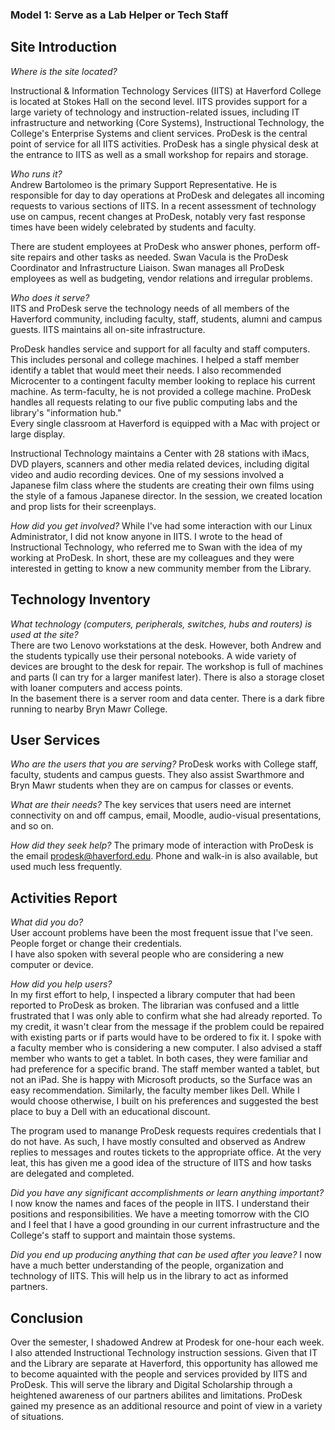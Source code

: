 ### Model 1:  Serve as a Lab Helper or Tech Staff

## Site Introduction
*Where is the site located?*  

Instructional & Information Technology Services (IITS) at Haverford College is located at Stokes Hall on the second level.
IITS provides support for a large variety of technology and instruction-related issues, including
IT infrastructure and networking (Core Systems), Instructional Technology, the College's Enterprise Systems
and client services. ProDesk is the central point of service for all IITS activities.  ProDesk has a single physical
desk at the entrance to IITS as well as a small workshop for repairs and storage.     

*Who runs it?*  
Andrew Bartolomeo is the primary Support Representative.  He is responsible for day to day operations at ProDesk and delegates
all incoming requests to various sections of IITS.  In a recent assessment of technology use on campus, recent changes at ProDesk,
notably very fast response times have been widely celebrated by students and faculty.  

There are student employees at ProDesk who answer phones, perform off-site repairs and other tasks as needed. 
Swan Vacula is the ProDesk Coordinator and Infrastructure Liaison.  Swan manages all ProDesk employees as well as budgeting,
vendor relations and irregular problems.   

*Who does it serve?*  
IITS and ProDesk serve the technology needs of all members of the Haverford community, including faculty, staff, students, alumni and campus guests. 
IITS maintains all on-site infrastructure.  

ProDesk handles service and support for all faculty and staff computers.  This includes
personal and college machines.  I helped a staff member identify a tablet that would meet their needs.  I also recommended
Microcenter to a contingent faculty member looking to replace his current machine.  As term-faculty, he is not provided a college machine.
ProDesk handles all requests relating to our five public computing labs and the library's "information hub."  
Every single classroom at Haverford is equipped with a Mac with project or large display. 

Instructional Technology maintains a Center with 28 stations with iMacs, DVD players, scanners and other media related devices, including
digital video and audio recording devices.  One of my sessions involved a Japanese film class where the students are creating their own
films using the style of a famous Japanese director.  In the session, we created location and prop lists for their screenplays. 


*How did you get involved?*
While I've had some interaction with our Linux Administrator, I did not know anyone in IITS.  I wrote to 
the head of Instructional Technology, who referred me to Swan with the idea of my working at ProDesk.  In short,
these are my colleagues and they were interested in getting to know a new community member from the Library. 

## Technology Inventory
*What technology (computers, peripherals, switches, hubs and routers) is used at the site?*  
There are two Lenovo workstations at the desk.  However, both Andrew and the students typically use
their personal notebooks.  A wide variety of devices are brought to the desk for repair.  The workshop is full
of machines and parts (I can try for a larger manifest later).  There is also a storage closet with loaner computers and access points.  
In the basement there is a server room and data center.  There is a dark fibre running to nearby Bryn Mawr College.   


## User Services
*Who are the users that you are serving?* 
ProDesk works with College staff, faculty, students and campus guests.  They also assist Swarthmore and Bryn Mawr students
when they are on campus for classes or events.  

*What are their needs?* 
The key services that users need are internet connectivity on and off campus, email, Moodle, audio-visual presentations, and so on.


*How did they seek help?*
The primary mode of interaction with ProDesk is the email prodesk@haverford.edu.  Phone and walk-in is also
available, but used much less frequently.  

## Activities Report
*What did you do?*  
User account problems have been the most frequent issue that I've seen.  People forget or change their credentials.  
I have also spoken with several people who are considering a new computer or device.   

*How did you help users?*  
In my first effort to help, I inspected a library computer that had been reported to ProDesk as broken.
The librarian was confused and a little frustrated that I was only able to confirm what she had already
reported.  To my credit, it wasn't clear from the message if the problem could be repaired with existing parts
or if parts would have to be ordered to fix it.  I spoke with a faculty member who is considering a new computer. 
I also advised a staff member who wants to get a tablet.  In both cases, they were familiar and had preference for 
a specific brand.  The staff member wanted a tablet, but not an iPad. She is happy with Microsoft products, so
the Surface was an easy recommendation.  Similarly, the faculty member likes Dell.  While I would choose otherwise,
I built on his preferences and suggested the best place to buy a Dell with an educational discount.  

The program used to manange ProDesk requests requires credentials that I do not have.  As such, I have mostly 
consulted and observed as Andrew replies to messages and routes tickets to the appropriate office. At the very leat,
this has given me a good idea of the structure of IITS and how tasks are delegated and completed.   


*Did you have any significant accomplishments or learn anything important?* 
I now know the names and faces of the people in IITS.  I understand their positions and responsibilities.  We have a meeting 
tomorrow with the CIO and I feel that I have a good grounding in our current infrastructure and the College's staff to support and maintain 
those systems.    

*Did you end up producing anything that can be used after you leave?*
I now have a much better understanding of the people, organization and technology of IITS.  This will help us in the library
to act as informed partners.  

## Conclusion
Over the semester, I shadowed Andrew at Prodesk for one-hour each week.  I also attended Instructional Technology instruction sessions.
Given that IT and the Library are separate at Haverford, this opportunity has allowed me to become aquainted with the people and services 
provided by IITS and ProDesk.  This will serve the library and Digital Scholarship through a heightened awareness of our partners abilites and 
limitations.  ProDesk gained my presence as an additional resource and point of view in a variety of situations.  
